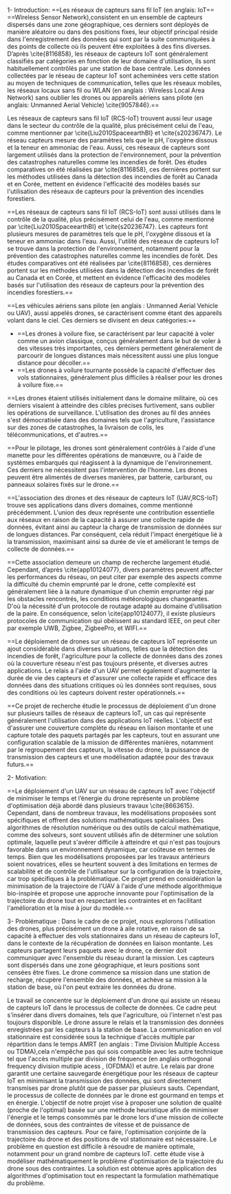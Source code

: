 1- Introduction:
==Les réseaux de capteurs sans fil IoT (en anglais: IoT==
 ==Wireless Sensor Network),consistent en un ensemble de capteurs dispersés dans une zone géographique, ces derniers sont déployés de manière aléatoire ou dans des positions fixes, leur objectif principal réside dans l'enregistrement des données qui sont par la suite communiquées à des points de collecte où ils peuvent être exploitées à des fins diverses. D’après \cite{8116858}, les réseaux de capteurs IoT sont généralement classifiés par catégories en fonction de leur domaine d'utilisation, ils sont habituellement contrôlés par une station de base centrale. Les données collectées par le réseau de capteur IoT sont acheminées vers cette station au moyen de  techniques de communication, telles que les réseaux mobiles, les réseaux locaux sans fil ou WLAN (en anglais : Wireless Local Area Network) sans oublier les drones ou appareils aériens sans pilote (en anglais: Unmanned Aerial Vehicle) \cite{9057846}.==
 

Les réseaux de capteurs sans fil IoT (RCS-IoT) trouvent aussi leur usage dans le secteur du contrôle de la qualité, plus précisément celui de  l'eau, comme mentionner par \cite{Liu2010SpaceearthBI} et \cite{s20236747}. Le réseau capteurs mesure des paramètres tels que le pH, l'oxygène dissous et la teneur en ammoniac de l'eau. Aussi, ces réseaux de capteurs sont largement utilisés dans la protection de l'environnement, pour la prévention des catastrophes naturelles comme les incendies de forêt. Des études comparatives on été  réalisées par \cite{8116858}, ces dernières portent   sur les méthodes utilisées  dans la  détection des incendies de forêt au Canada et en Corée, mettent en évidence l'efficacité des modèles basés sur l'utilisation des réseaux de capteurs pour la prévention des incendies forestiers.



==Les réseaux de capteurs sans fil IoT (RCS-IoT) sont aussi utilisés dans le contrôle de la qualité, plus précisément celui de l'eau, comme mentionné par \cite{Liu2010SpaceearthBI} et \cite{s20236747}. Les capteurs font plusieurs mesures de paramètres tels que le pH, l'oxygène dissous et la teneur en ammoniac dans l'eau. Aussi, l'utilité des réseaux de capteurs IoT se trouve   dans la protection de l'environnement, notamment pour la prévention des catastrophes naturelles comme les incendies de forêt. Des études comparatives ont été réalisées par \cite{8116858}, ces dernières portent sur les méthodes utilisées dans la détection des incendies de forêt au Canada et en Corée, et mettent en évidence l'efficacité des modèles basés sur l'utilisation des réseaux de capteurs pour la prévention des incendies forestiers.==

==Les véhicules aériens sans pilote (en anglais : Unmanned Aerial Vehicle ou UAV), aussi appelés drones, se caractérisent comme étant des appareils volant dans le ciel. Ces derniers se divisent en deux catégories:==
- ==Les drones à voilure fixe, se caractérisent par leur capacité à voler comme un avion classique, conçus généralement dans le but de voler à des vitesses très importantes, ces derniers permettent généralement de parcourir de longues distances mais nécessitent aussi une plus longue distance pour décoller.==
- ==Les drones à voilure tournante possède la capacité d'effectuer des vols stationnaires, généralement plus difficiles à réaliser pour les drones à voilure fixe.==

==Les drones étaient utilisés initialement dans le domaine militaire, où ces derniers visaient à atteindre des cibles précises furtivement, sans oublier les opérations de surveillance. L'utilisation des drones au fil des années s'est démocratisée dans des domaines tels que l'agriculture, l'assistance sur des zones de catastrophes, la livraison de colis, les télécommunications, et d'autres.==


==Pour le pilotage, les drones sont généralement contrôlés à l'aide d'une manette pour les différentes opérations de manœuvre, ou à l'aide de systèmes embarqués qui réagissent à la dynamique de l'environnement. Ces derniers ne nécessitent pas l'intervention de l'homme. Les drones peuvent être alimentés de diverses manières, par batterie, carburant, ou panneaux solaires fixés sur le drone.==

==L'association des drones et des réseaux de capteurs IoT (UAV,RCS-IoT) trouve ses applications dans divers domaines, comme mentionné précédemment. L'union des deux représente une contribution essentielle aux réseaux en raison de la capacité à assurer une collecte rapide de données, évitant ainsi au capteur la charge de transmission de données sur de longues distances. Par conséquent, cela réduit l'impact énergétique lié à la transmission, maximisant ainsi sa durée de vie et améliorant le temps de collecte de données.==


==Cette association demeure un champ de recherche largement étudié. Cependant, d’après \cite{app10124077}, divers paramètres peuvent affecter les performances du réseau, on peut citer par exemple des aspects comme la difficulté du chemin emprunté par le drone, cette complexité est généralement liée à la nature dynamique d'un chemin emprunter régi par les obstacles rencontrés, les conditions météorologiques changeantes. D'où la nécessité d'un protocole de routage adapté au domaine d'utilisation de la paire. En conséquence, selon \cite{app10124077}, il existe plusieurs protocoles de communication qui obéissent au standard IEEE, on peut citer par exemple UWB, Zigbee, ZigbeePro, et WIFI.==


==Le déploiement de drones sur un réseau de capteurs IoT  représente un ajout considérable dans diverses situations, telles que la détection des incendies de forêt, l'agriculture pour la collecte de données dans des zones où la couverture réseau n'est pas toujours présente, et diverses autres applications. Le relais a l'aide d'un UAV permet également d'augmenter la durée de vie des capteurs et d'assurer une collecte rapide et efficace des données dans des situations critiques où les données sont requises, sous des conditions où les capteurs doivent rester opérationnels.==


==Ce projet de recherche étudie le processus de déploiement d'un drone sur plusieurs tailles de réseaux de capteurs IoT, un cas qui représente généralement l'utilisation dans des applications IoT réelles. L'objectif est d'assurer une couverture complète du réseau en liaison montante et une capture totale des paquets partagés par les capteurs, tout en assurant une configuration scalable de la mission de différentes manières, notamment par le regroupement des capteurs, la vitesse du drone, la puissance de transmission des capteurs et une modélisation adaptée pour des travaux futurs.==

2- Motivation:

==Le déploiement d'un UAV sur un réseau de capteurs IoT avec l'objectif de minimiser le temps et l’énergie du drone représente un problème d'optimisation déjà abordé dans plusieurs travaux \cite{8663615}. Cependant, dans de nombreux travaux, les modélisations proposées sont spécifiques et offrent des solutions mathématiques spécialisées. Des algorithmes de résolution numérique ou des outils de calcul mathématique, comme des solveurs, sont souvent utilisés afin de déterminer une solution optimale, laquelle peut s'avérer difficile à atteindre et qui n'est pas toujours favorable dans un environnement dynamique, car coûteuse en termes de temps. Bien que les modélisations proposées par les travaux antérieurs soient novatrices, elles se heurtent souvent à des limitations en termes de scalabilité et de contrôle de l'utilisateur sur la configuration de la trajectoire, car trop spécifiques à la problématique. Ce projet prend en considération la minimisation de la trajectoire de l'UAV à l'aide d'une méthode algorithmique bio-inspirée et propose une approche innovante pour l'optimisation de la trajectoire du drone tout en respectant les contraintes et en facilitant l'amélioration et la mise à jour du modèle.==

3- Problématique :
Dans le cadre de ce projet, nous explorons l'utilisation des drones, plus précisément un drone à aile rotative, en raison de sa capacité à effectuer des vols stationnaires dans un réseau de capteurs IoT, dans le contexte de la récupération de données en liaison montante. Les capteurs partagent leurs paquets avec le drone, ce dernier doit communiquer avec l'ensemble du réseau durant la mission. Les capteurs sont dispersés dans une zone géographique, et leurs positions sont censées être fixes. Le drone commence sa mission dans une station de recharge, récupère l'ensemble des données, et achève sa mission à la station de base, où l'on peut extraire les données du drone.


Le travail se concentre  sur le déploiement d'un drone qui assiste un réseau de capteurs IoT  dans le processus de collecte de données. Ce cadre peut s'insérer dans divers domaines, tels que l'agriculture, où l'internet n'est pas toujours disponible. Le drone assure le relais et la transmission des données enregistrées par les capteurs à la station de base. La communication en vol stationnaire est considérée sous la technique d'accès multiple par répartition dans le temps AMRT (en anglais : Time Division Multiple Access ou TDMA),cela n'empêche pas qui sois compatible avec les autre technique tel que l'accès multiple par division de fréquence (en anglais orthogonal frequency division mutiple acess , (OFDMA)) et autre.
Le relais par drone garantit une certaine sauvegarde énergétique pour les réseaux de capteur IoT en minimisant la transmission des données, qui sont directement transmises par drone plutôt que de passer par plusieurs sauts. Cependant, le processus de collecte de données par le drone est gourmand en temps et en énergie. L'objectif de notre projet vise à proposer une solution de qualité (proche de l'optimal) basée sur une méthode heuristique afin de minimiser l'énergie et le temps consommés par le drone lors d'une mission de collecte de données, sous des contraintes de vitesse et de puissance de transmission des capteurs. Pour ce faire, l'optimisation conjointe de la trajectoire du drone et des positions de vol stationnaire est nécessaire. Le problème en question est difficile à résoudre de manière optimale, notamment pour un grand nombre de capteurs IoT. cette étude vise  à modéliser mathématiquement le problème d'optimisation de la trajectoire du drone sous des contraintes. La solution est obtenue après application des algorithmes d'optimisation tout en respectant la formulation mathématique du problème.



